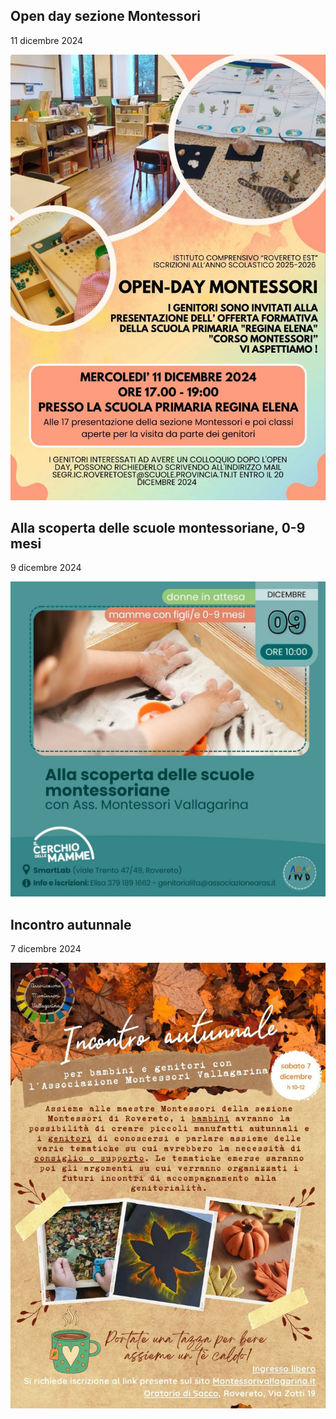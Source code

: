## Open day sezione Montessori
11 dicembre 2024

![Open day](2024-12-11.jpg)

## Alla scoperta delle scuole montessoriane, 0-9 mesi
9 dicembre 2024

![Alla scoperta delle scuole montessoriane](2024-12-09.jpg)

## Incontro autunnale
7 dicembre 2024

![Incontro autunnale](2024-12-07.jpg)
